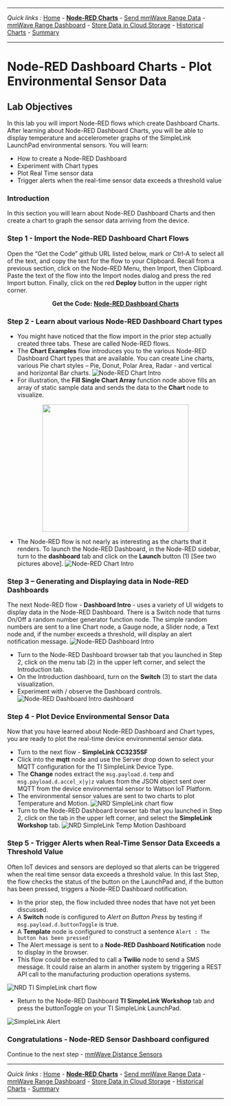 ***
*Quick links :*
[Home](/README.md) - [**Node-RED Charts**](DASHBOARD.md) - [Send mmWave Range Data](MMWAVETOF.md) - [mmWave Range Dashboard](TOFDASH.md) - [Store Data in Cloud Storage](CLOUDANT.md) - [Historical Charts](HISTORY.md) - [Summary](SUMMARY.md)
***

# Node-RED Dashboard Charts - Plot Environmental Sensor Data

## Lab Objectives

In this lab you will import Node-RED flows which create Dashboard Charts. After learning about Node-RED Dashboard Charts, you will be able to display temperature and accelerometer graphs of the SimpleLink LaunchPad environmental sensors.  You will learn:

- How to create a Node-RED Dashboard
- Experiment with Chart types
- Plot Real Time sensor data
- Trigger alerts when the real-time sensor data exceeds a threshold value

### Introduction

In this section you will learn about Node-RED Dashboard Charts and then create a chart to graph the sensor data arriving from the device.

### Step 1 - Import the Node-RED Dashboard Chart Flows

Open the “Get the Code” github URL listed below, mark or Ctrl-A to select all of the text, and copy the text for the flow to your Clipboard. Recall from a previous section, click on the Node-RED Menu, then Import, then Clipboard. Paste the text of the flow into the Import nodes dialog and press the red Import button. Finally, click on the red **Deploy** button in the upper right corner.

<p align="center">
  <strong>Get the Code: <a href="/flows/NRD-Charts-TISensorData.json">Node-RED Dashboard Charts</strong></a>
</p>

### Step 2 - Learn about various Node-RED Dashboard Chart types

- You might have noticed that the flow import in the prior step actually created three tabs.  These are called Node-RED flows.
- The **Chart Examples** flow introduces you to the various Node-RED Dashboard Chart types that are available.  You can create Line charts, various Pie chart styles – Pie, Donut, Polar Area, Radar - and vertical and horizontal Bar charts.
 ![Node-RED Chart Intro](/screenshots/Node-RED-ChartIntro-flow.png)
- For illustration, the **Fill Single Chart Array** function node above fills an array of static sample data and sends the data to the **Chart** node to visualize.

<p align="center">
<img height="296" width="340" src="/screenshots/NRD-Charts-Intro-Flow-LineChartArray.png">
</p>

- The Node-RED flow is not nearly as interesting as the charts that it renders.  To launch the Node-RED Dashboard, in the Node-RED sidebar, turn to the **dashboard** tab and click on the **Launch** button (1) [See two pictures above].
 ![Node-RED Chart Intro](/screenshots/Node-RED-ChartIntro-dashboard.png)

### Step 3 – Generating and Displaying data in Node-RED Dashboards

The next Node-RED flow - **Dashboard Intro** - uses a variety of UI widgets to display data in the Node-RED Dashboard.  There is a Switch node that turns On/Off a random number generator function node.  The simple random numbers are sent to a line Chart node, a Gauge node, a Slider node, a Text node and, if the number exceeds a threshold, will display an alert notification message.
 ![Node-RED Dashboard Intro](/screenshots/Node-RED-Dashboard-Intro-flow.png)
- Turn to the Node-RED Dashboard browser tab that you launched in Step 2, click on the menu tab (2) in the upper left corner, and select the Introduction tab.
- On the Introduction dashboard, turn on the **Switch** (3) to start the data visualization.
- Experiment with / observe the Dashboard controls.
 ![Node-RED Dashboard Intro dashboard](/screenshots/Node-RED-Dashboard-Intro.png)

### Step 4 - Plot Device Environmental Sensor Data

Now that you have learned about Node-RED Dashboard and Chart types, you are ready to plot the real-time device environmental sensor data.

- Turn to the next flow - **SimpleLink CC3235SF**
- Click into the **mqtt** node and use the Server drop down to select your MQTT configuration for the TI SimpleLink Device Type.
- The **Change** nodes extract the ```msg.payload.d.temp``` and ```msg.payload.d.accel_x|y|z``` values from the JSON object sent over MQTT from the device environmental sensor to Watson IoT Platform.
- The environmental sensor values are sent to two charts to plot Temperature and Motion.
 ![NRD SimpleLink chart flow](/screenshots/NRD-TI-SimpleLink-TempMotion-flow.png)
- Turn to the Node-RED Dashboard browser tab that you launched in Step 2, click on the tab in the upper left corner, and select the **SimpleLink Workshop** tab.
 ![NRD SimpleLink Temp Motion Dashboard](/screenshots/NRD-TI-SimpleLink-TempMotion-Chart.png)

### Step 5 - Trigger Alerts when Real-Time Sensor Data Exceeds a Threshold Value

Often IoT devices and sensors are deployed so that alerts can be triggered when the real time sensor data exceeds a threshold value.  In this last Step, the flow checks the status of the button on the LaunchPad and, if the button has been pressed, triggers a Node-RED Dashboard notification.

- In the prior step, the flow included three nodes that have not yet been discussed.
- A **Switch** node is configured to *Alert on Button Press* by testing if ```msg.payload.d.buttonToggle``` is true.
- A **Template** node is configured to construct a sentence ```Alert : The button has been pressed!```
- The Alert message is sent to a **Node-RED Dashboard Notification** node to display in the browser.
- This flow could be extended to call a **Twilio** node to send a SMS message.  It could raise an alarm in another system by triggering a REST API call to the manufacturing production operations systems.

 ![NRD TI SimpleLink chart flow](/screenshots/NRD-TI-SimpleLink-TempMotion-flow.png)

- Return to the Node-RED Dashboard **TI SimpleLink Workshop** tab and press the buttonToggle on your TI SimpleLink LaunchPad.

 ![SimpleLink  Alert](/screenshots/NRD-TI-SimpleLink-TempMotion-ChartAlert.png)

 ### Congratulations - Node-RED Sensor Dashboard configured
 Continue to the next step - [mmWave Distance Sensors ](MMWAVETOF.md)

 ***
 *Quick links :*
 [Home](/README.md) - [**Node-RED Charts**](DASHBOARD.md) - [Send mmWave Range Data](MMWAVETOF.md) - [mmWave Range Dashboard](TOFDASH.md) - [Store Data in Cloud Storage](CLOUDANT.md) - [Historical Charts](HISTORY.md) - [Summary](SUMMARY.md)
 ***
